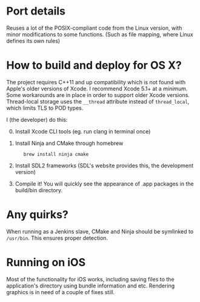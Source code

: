 # Port details
Reuses a lot of the POSIX-compliant code from the Linux version, with minor
modifications to some functions. (Such as file mapping,
where Linux defines its own rules)

# How to build and deploy for OS X?

The project requires C++11 and up compatibility which is not found with
Apple's older versions of Xcode.
I recommend Xcode 5.1+ at a *minimum*.
Some workarounds are in place in order to support older Xcode versions.
Thread-local storage uses the `__thread` attribute instead of `thread_local`,
which limits TLS to POD types.

I (the developer) do this:

0. Install Xcode CLI tools (eg. run clang in terminal once)
1. Install Ninja and CMake through homebrew

          brew install ninja cmake

2. Install SDL2 frameworks (SDL's website provides this, the development version)
3. Compile it! You will quickly see the appearance of
    .app packages in the build/bin directory.

# Any quirks?

When running as a Jenkins slave, CMake and Ninja should be
symlinked to `/usr/bin`. This ensures proper detection.

# Running on iOS

Most of the functionality for iOS works, including saving files to the
application's directory using bundle information and etc.
Rendering graphics is in need of a couple of fixes still.
